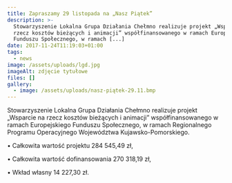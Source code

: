 ```yaml
---
title: Zapraszamy 29 listopada na „Nasz Piątek”
description: >-
  Stowarzyszenie Lokalna Grupa Działania Chełmno realizuje projekt „Wsparcie na
  rzecz kosztów bieżących i animacji” współfinansowanego w ramach Europejskiego
  Funduszu Społecznego, w ramach [...]
date: 2017-11-24T11:19:03+01:00
tags:
  - news
image: /assets/uploads/lgd.jpg
imageAlt: zdjęcie tytułowe
files: []
gallery:
  - image: /assets/uploads/nasz-piątek-29.11.bmp
---
```





Stowarzyszenie Lokalna Grupa Działania Chełmno realizuje projekt „Wsparcie na rzecz kosztów bieżących i animacji” współfinansowanego w ramach Europejskiego Funduszu Społecznego, w ramach Regionalnego Programu Operacyjnego Województwa Kujawsko-Pomorskiego.



• Całkowita wartość projektu 284 545,49 zł,



• Całkowita wartość dofinansowania 270 318,19 zł,



• Wkład własny 14 227,30 zł.



<br>
